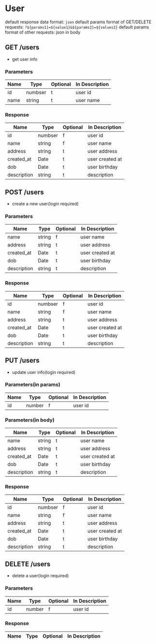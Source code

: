 # User

default response data format: `json`
default params format of GET/DELETE requests: ```?${params1}=${value1}&${params2}=${values2}```
default params format of other requests: json in body

## GET /users

* get user info

### Parameters

|Name   |Type   |Optional   |In	Description |
|-------|-------|-----------|---------------|
|id     |numbser|t          |user id        |
|name   |string |t          |user name      |

### Response

|Name       |Type   |Optional   |In	Description |
|-----------|-------|-----------|---------------|
|id         |numbser|f          |user id        |
|name       |string |f          |user name      |
|address    |string |t          |user address   |
|created_at |Date   |t          |user created at|
|dob        |Date   |t          |user birthday  |
|description|string |t          |description    |

## POST /users

* create a new user(login required)

### Parameters

|Name       |Type   |Optional   |In	Description |
|-----------|-------|-----------|---------------|
|name       |string |f          |user name      |
|address    |string |t          |user address   |
|created_at |Date   |t          |user created at|
|dob        |Date   |t          |user birthday  |
|description|string |t          |description    |

### Response

|Name       |Type   |Optional   |In	Description |
------------|-------|-----------|---------------|
|id         |numbser|f          |user id        |
|name       |string |f          |user name      |
|address    |string |t          |user address   |
|created_at |Date   |t          |user created at|
|dob        |Date   |t          |user birthday  |
|description|string |t          |description    |

## PUT /users

* update user info(login required)

### Parameters(in params)

|Name       |Type   |Optional   |In	Description |
|-----------|-------|-----------|---------------|
|id         |number |f          |user id        |

### Parameters(in body)

|Name       |Type   |Optional   |In	Description |
|-----------|-------|-----------|---------------|
|name       |string |t          |user name      |
|address    |string |t          |user address   |
|created_at |Date   |t          |user created at|
|dob        |Date   |t          |user birthday  |
|description|string |t          |description    |

### Response

|Name       |Type   |Optional   |In	Description |
|-----------|-------|-----------|---------------|
|id         |numbser|f          |user id        |
|name       |string |f          |user name      |
|address    |string |t          |user address   |
|created_at |Date   |t          |user created at|
|dob        |Date   |t          |user birthday  |
|description|string |t          |description    |

## DELETE /users

* delete a user(login required)

### Parameters

|Name       |Type   |Optional   |In	Description |
|-----------|-------|-----------|---------------|
|id         |number |f          |user id        |

### Response

|Name       |Type   |Optional   |In	Description |
|-----------|-------|-----------|---------------|
